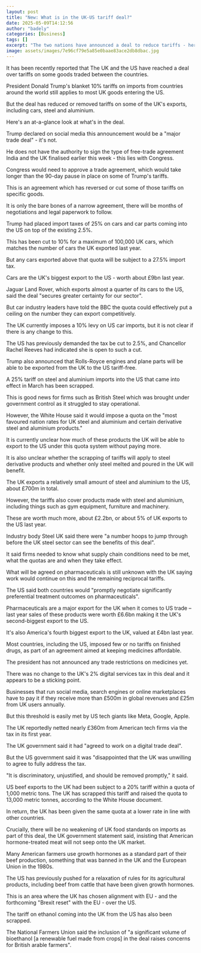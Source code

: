 ```yaml
---
layout: post
title: "New: What is in the UK-US tariff deal?"
date: 2025-05-09T14:12:56
author: "badely"
categories: [Business]
tags: []
excerpt: "The two nations have announced a deal to reduce tariffs - here's what you need to know."
image: assets/images/7e96cf79e5a85e0baae83ace2db8dbac.jpg
---
```


It has been recently reported that The UK and the US have reached a deal over tariffs on some goods traded between the countries.

President Donald Trump's blanket 10% tariffs on imports from countries around the world still applies to most UK goods entering the US.

But the deal has reduced or removed tariffs on some of the UK's exports, including cars, steel and aluminium.

Here's an at-a-glance look at what's in the deal.

Trump declared on social media this announcement would be a "major trade deal" - it's not.

He does not have the authority to sign the type of free-trade agreement India and the UK finalised earlier this week - this lies with Congress.

Congress would need to approve a trade agreement, which would take longer than the 90-day pause in place on some of Trump's tariffs.

This is an agreement which has reversed or cut some of those tariffs on specific goods. 

It is only the bare bones of a narrow agreement, there will be months of negotiations and legal paperwork to follow. 

Trump had placed import taxes of 25% on cars and car parts coming into the US on top of the existing 2.5%.

This has been cut to 10% for a maximum of 100,000 UK cars, which matches the number of cars the UK exported last year.

But any cars exported above that quota will be subject to a 27.5% import tax.

Cars are the UK's biggest export to the US - worth about £9bn last year.

Jaguar Land Rover, which exports almost a quarter of its cars to the US,  said the deal "secures greater certainty for our sector".

But car industry leaders have told the BBC the quota could effectively put a ceiling on the number they can export competitively.

The UK currently imposes a 10% levy on US car imports, but it is not clear if there is any change to this. 

The US has previously demanded the tax be cut to 2.5%, and Chancellor Rachel Reeves had indicated she is open to such a cut.

Trump also announced that Rolls-Royce engines and plane parts will be able to be exported from the UK to the US tariff-free.

A 25% tariff on steel and aluminium imports into the US that came into effect in March has been scrapped.

This is good news for firms such as British Steel which was brought under government control as it struggled to stay operational.

However, the White House said it would impose a quota on the "most favoured nation rates for UK steel and aluminium and certain derivative steel and aluminium products."

It is currently unclear how much of these products the UK will be able to export to the US under this quota system without paying more.

It is also unclear whether the scrapping of tariffs will apply to steel derivative products and whether only steel melted and poured in the UK will benefit.

The UK exports a relatively small amount of steel and aluminium to the US, about £700m in total. 

However, the tariffs also cover products made with steel and aluminium, including things such as gym equipment, furniture and machinery.

These are worth much more, about £2.2bn, or about 5% of UK exports to the US last year.

Industry body Steel UK said there were "a number hoops to jump through before the UK steel sector can see the benefits of this deal".

It said firms needed to know what supply chain conditions need to be met, what the quotas are and when they take effect.

What will be agreed on pharmaceuticals is still unknown with the UK saying work would continue on this and the remaining reciprocal tariffs. 

The US said both countries would "promptly negotiate significantly preferential treatment outcomes on pharmaceuticals".

Pharmaceuticals are a major export for the UK when it comes to US trade – last year sales of these products were worth £6.6bn making it the UK's second-biggest export to the US.

It's also America's fourth biggest export to the UK, valued at £4bn last year.

Most countries, including the US, imposed few or no tariffs on finished drugs, as part of an agreement aimed at keeping medicines affordable.

The president has not announced any trade restrictions on medicines yet. 

There was no change to the UK's 2% digital services tax in this deal and it appears to be a sticking point.

Businesses that run social media, search engines or online marketplaces have to pay it if they receive more than £500m in global revenues and £25m from UK users annually.

But this threshold is easily met by US tech giants like Meta, Google, Apple.

The UK reportedly netted nearly £360m from American tech firms via the tax in its first year.

The UK government said it had "agreed to work on a digital trade deal".

But the US government said it was "disappointed that the UK was unwilling to agree to fully address the tax.

"It is discriminatory, unjustified, and should be removed promptly," it said.

US beef exports to the UK had been subject to a 20% tariff within a quota of 1,000 metric tons. The UK has scrapped this tariff and raised the quota to 13,000 metric tonnes, according to the White House document.

In return, the UK has been given the same quota at a lower rate in line with other countries.

Crucially, there will be no weakening of UK food standards on imports as part of this deal, the UK government statement said, insisting that American hormone-treated meat will not seep onto the UK market.

Many American farmers use growth hormones as a standard part of their beef production, something that was banned in the UK and the European Union in the 1980s.

The US has previously pushed for a relaxation of rules for its agricultural products, including beef from cattle that have been given growth hormones.

This is an area where the UK has chosen alignment with EU - and the forthcoming "Brexit reset" with the EU - over the US.

The tariff on ethanol coming into the UK from the US has also been scrapped.

The National Farmers Union said the inclusion of "a significant volume of bioethanol [a renewable fuel made from crops] in the deal raises concerns for British arable farmers".

